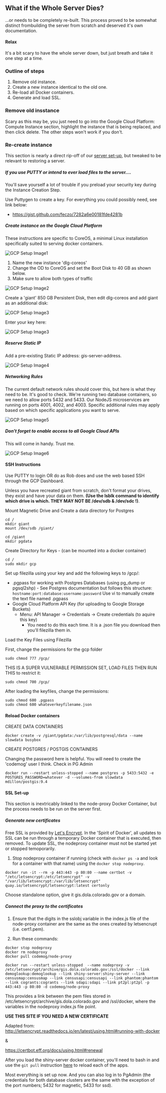 ## What if the Whole Server Dies?

...or needs to be completely re-built.  This process proved to be somewhat distinct frombuilding the server from scratch
and deserved it's own documentation.

#### Relax

It's a bit scary to have the whole server down, but just breath and take it one step at a time.

### Outline of steps

1. Remove old instance.
2. Create a new instance identical to the old one.
3. Re-load all Docker containers.  
4. Generate and load SSL.

### Remove old insstance

Scary as this may be, you just need to go into the Google Cloud Platform: Compute Instance section,
highlight the instance that is being replaced, and then click delete.  The other steps won't work if you don't.

### Re-create instance

This section is nearly a direct rip-off of our [server set-up](https://github.com/ColoradoDemography/Server-and-Website-Documentation/blob/master/doc/server-setup.md),
but tweaked to be relevant to restoring a server.

##### If you use PUTTY or intend to ever load files to the server....

You'll save yourself a lot of trouble if you preload your security key during the Instance Creation Step.

Use Puttygen to create a key.  For everything you could possibly need, see link below:
 - https://gist.github.com/feczo/7282a6e00181fde4281b

##### Create instance on the Google Cloud Platform
These instructions are specific to CoreOS, a minimal Linux installation specifically suited to serving docker containers.

![GCP Setup Image1](/img/restore-2.png)

1. Name the new instance 'dlg-coreos'
2. Change the OD to CoreOS and set the Boot Disk to 40 GB as shown below.
3. Make sure to allow both types of traffic

![GCP Setup Image2](/img/restore-3.png)

Create a 'giant' 850 GB Persistent Disk, then edit dlg-coreos and add giant as an additional disk:

![GCP Setup Image3](/img/setup2a.jpg)

Enter your key here:

![GCP Setup Image3](/img/setup3.jpg)

##### Reserve Static IP
Add a pre-existing Static IP address: gis-server-address.

![GCP Setup Image4](/img/setup4.jpg)

##### Networking Rules
The current default network rules should cover this, but here is what they need to be.  It's good to check. We're running two database containers, so we need to allow ports 5432 and 5433.  Our NodeJS microservices are running on ports 4001, 4002, and 4003.  Specific additional rules may apply based on which specific applications you want to serve.  

![GCP Setup Image5](/img/setup5.jpg)

##### Don't forget to enable access to all Google Cloud APIs
This will come in handy.  Trust me.

![GCP Setup Image6](/img/setup6.jpg)

#### SSH Instructions
Use PUTTY to login OR do as Rob does and use the web based SSH through the GCP Dashboard.

Unless you have recreated giant from scratch, don't format your drives, they exist and have your data on them. **(Use the lsblk command to identify which drive is which. THEY MAY NOT BE /dev/sdb & /dev/sdc !)**.

Mount Magnetic Drive and Create a data directory for Postgres
```
cd /
mkdir giant
mount /dev/sdb /giant/

cd /giant
mkdir pgdata
```



Create Directory for Keys - (can be mounted into a docker container)
```
cd /
sudo mkdir gcp
```


Set up filezilla using your key and add the following keys to /gcp/:
- .pgpass for working with Postgres Databases (using pg_dump or pgsql2shp) - See Postgres documentation but follows this structure: ```hostname:port:database:username:password```
 Use vi to manually create the text file named .pgpass
- Google Cloud Platform API Key (for uploading to Google Storage Buckets)
   - Menu: API Manager -> Credentials -> Create credentials (to aquire this key)
     - You need to do this each time. It is a .json file you download then you'll filezilla them in.

Load the Key Files using Filezilla

First, change the permissions for the gcp folder
```
sudo chmod 777 /gcp/
```
THIS IS A SUPER VULNERABLE PERMISSION SET, LOAD FILES THEN RUN THIS to restrict it:

```
sudo chmod 700 /gcp/
```

After loading the keyfiles, change the permissions:
```
sudo chmod 600 .pgpass
sudo chmod 600 whateverkeyfilename.json
```

#### Reload Docker containers


CREATE DATA CONTAINERS
```
docker create -v /giant/pgdata:/var/lib/postgresql/data --name slowdata busybox
```

CREATE POSTGRES / POSTGIS CONTAINERS

Changing the password here is helpful.  You will need to create the 'codemog' user I think.  Check in PG Admin
```
docker run --restart unless-stopped --name postgres -p 5433:5432 -e POSTGRES_PASSWORD=whatever -d --volumes-from slowdata mdillon/postgis:9.4
```


#### SSL Set-up

This section is inextricably linked to the node-proxy Docker Container, but the process needs to be run on the server first.



##### Generate new certificates

Free SSL is provided by [Let's Encrypt](https://letsencrypt.org/).  In the 'Spirit of Docker', all updates to SSL can be run through a temporary Docker container that is executed, then removed.  To update SSL, the nodeproxy container must not be started yet or stopped temoporarily.

1) Stop nodeproxy container if running (check with ```docker ps -a``` and look for a container with that name) using the ```docker stop nodeproxy```.

```
docker run -it --rm -p 443:443 -p 80:80 --name certbot -v "/etc/letsencrypt:/etc/letsencrypt" -v "/var/lib/letsencrypt:/var/lib/letsencrypt" quay.io/letsencrypt/letsencrypt:latest certonly

```
Choose standalone option, give it gis.dola.colorado.gov or a domain.
##### Connect the proxy to the certificates

1) Ensure that the digits in the sslobj variable in the index.js file of the node-proxy container are the same as the ones created by letsencrupt (i.e. cert1.pem).


2) Run these commands:

```
docker stop nodeproxy
docker rm nodeproxy
docker pull codemog/node-proxy 

docker run --restart unless-stopped  --name nodeproxy -v /etc/letsencrypt/archive/gis.dola.colorado.gov:/ssl/docker --link demoglookup:demoglookup --link shiny-server:shiny-server --link censusmap:censusmap --link censusapi:censusapi --link phantom:phantom --link cogrants:cogrants --link sdapi:sdapi --link pt2pl:pt2pl -p 443:443 -p 80:80 -d codemog/node-proxy

```
This provides a link between the pem files stored in /etc/letsencrypt/archive/gis.dola.colorado.gov and /ssl/docker, where the variables in the nodeproxy index.js file point.

__USE THIS SITE IF YOU NEED A NEW CERTIFICATE__

Adapted from: http://letsencrypt.readthedocs.io/en/latest/using.html#running-with-docker

&

https://certbot.eff.org/docs/using.html#renewal

After you load the shiny-server docker container, you'll need to bash in and use the `git pull` instruction [here](https://github.com/ColoradoDemography/Server-and-Website-Documentation/blob/master/doc/shiny-server-apps.md) to reload each of the apps.

Most everything is set up now.  And you can also log in to PgAdmin (the credentials for both database clusters are the same with the exception of the port numbers; 5432 for magnetic, 5433 for ssd).
